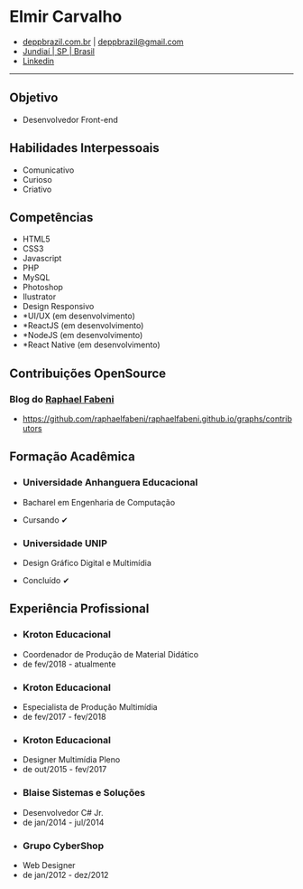 # Elmir Carvalho #
* [deppbrazil.com.br](https://www.deppbrazil.com) | deppbrazil@gmail.com 
* [Jundiaí | SP | Brasil](https://www.google.com.br/maps/place/Jundia%C3%AD,+SP/@-23.1896366,-47.1868625,11z/data=!3m1!4b1!4m5!3m4!1s0x94cf24293cc00531:0xf686a1c1163c6bbb!8m2!3d-23.1857076!4d-46.8978057)
* [Linkedin](https://www.linkedin.com/in/deppbrazil/)
___

## Objetivo ## 
* Desenvolvedor Front-end

## Habilidades Interpessoais ##
* Comunicativo 
* Curioso
* Criativo

## Competências ##
* HTML5
* CSS3
* Javascript
* PHP
* MySQL
* Photoshop
* Ilustrator
* Design Responsivo
* *UI/UX (em desenvolvimento)
* *ReactJS (em desenvolvimento) 
* *NodeJS (em desenvolvimento)
* *React Native (em desenvolvimento)

## Contribuições OpenSource ##
### Blog do [Raphael Fabeni](https://github.com/raphaelfabeni) ###
* https://github.com/raphaelfabeni/raphaelfabeni.github.io/graphs/contributors

## Formação Acadêmica ##
* ### Universidade Anhanguera Educacional ###
* Bacharel em Engenharia de Computação
* Cursando ✔

* ### Universidade UNIP ###
* Design Gráfico Digital e Multimídia
* Concluído ✔

## Experiência Profissional ##
* ### Kroton Educacional ### 
* Coordenador de Produção de Material Didático 
* de fev/2018 - atualmente
* ### Kroton Educacional ### 
* Especialista de Produção Multimídia
* de fev/2017 - fev/2018
* ### Kroton Educacional ### 
* Designer Multimídia Pleno
* de out/2015 - fev/2017
* ### Blaise Sistemas e Soluções 
* Desenvolvedor C# Jr.
* de jan/2014 - jul/2014
* ### Grupo CyberShop ###
* Web Designer
* de jan/2012 - dez/2012